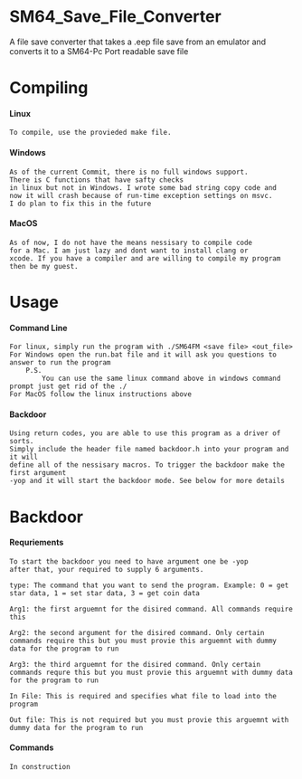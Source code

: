 # SM64_Save_File_Converter
A file save converter that takes a .eep file save from an emulator and converts it to a SM64-Pc Port readable save file

# Compiling
#### Linux
    To compile, use the provieded make file. 
#### Windows
    As of the current Commit, there is no full windows support. 
    There is C functions that have safty checks 
    in linux but not in Windows. I wrote some bad string copy code and
    now it will crash because of run-time exception settings on msvc.
    I do plan to fix this in the future
#### MacOS
    As of now, I do not have the means nessisary to compile code
    for a Mac. I am just lazy and dont want to install clang or
    xcode. If you have a compiler and are willing to compile my program
    then be my guest.

# Usage
#### Command Line
    For linux, simply run the program with ./SM64FM <save file> <out_file>
    For Windows open the run.bat file and it will ask you questions to answer to run the program
        P.S.
            You can use the same linux command above in windows command prompt just get rid of the ./
    For MacOS follow the linux instructions above
#### Backdoor
    Using return codes, you are able to use this program as a driver of sorts. 
    Simply include the header file named backdoor.h into your program and it will
    define all of the nessisary macros. To trigger the backdoor make the first argument
    -yop and it will start the backdoor mode. See below for more details
# Backdoor
#### Requriements
    To start the backdoor you need to have argument one be -yop
    after that, your required to supply 6 arguments.
    
    type: The command that you want to send the program. Example: 0 = get star data, 1 = set star data, 3 = get coin data
    
    Arg1: the first arguemnt for the disired command. All commands require this
    
    Arg2: the second argument for the disired command. Only certain commands require this but you must provie this arguemnt with dummy data for the program to run
    
    Arg3: the third arguemnt for the disired command. Only certain commands requre this but you must provie this arguemnt with dummy data for the program to run
    
    In File: This is required and specifies what file to load into the program
    
    Out file: This is not required but you must provie this arguemnt with dummy data for the program to run
#### Commands
    In construction
    
